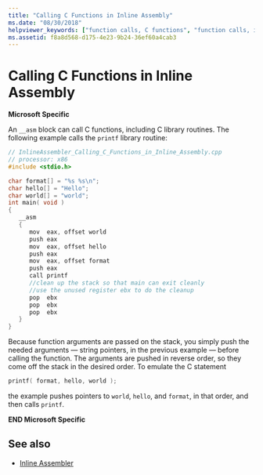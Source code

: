 ```yaml
---
title: "Calling C Functions in Inline Assembly"
ms.date: "08/30/2018"
helpviewer_keywords: ["function calls, C functions", "function calls, in inline assembly", "functions [C], calling in inline assembly", "Visual C, functions", "inline assembly, calling functions", "__asm keyword [C++], calling functions"]
ms.assetid: f8a8d568-d175-4e23-9b24-36ef60a4cab3
---
```

# Calling C Functions in Inline Assembly

**Microsoft Specific**

An `__asm` block can call C functions, including C library routines. The following example calls the `printf` library routine:

```cpp
// InlineAssembler_Calling_C_Functions_in_Inline_Assembly.cpp
// processor: x86
#include <stdio.h>

char format[] = "%s %s\n";
char hello[] = "Hello";
char world[] = "world";
int main( void )
{
   __asm
   {
      mov  eax, offset world
      push eax
      mov  eax, offset hello
      push eax
      mov  eax, offset format
      push eax
      call printf
      //clean up the stack so that main can exit cleanly
      //use the unused register ebx to do the cleanup
      pop  ebx
      pop  ebx
      pop  ebx
   }
}
```

Because function arguments are passed on the stack, you simply push the needed arguments — string pointers, in the previous example — before calling the function. The arguments are pushed in reverse order, so they come off the stack in the desired order. To emulate the C statement

```cpp
printf( format, hello, world );
```

the example pushes pointers to `world`, `hello`, and `format`, in that order, and then calls `printf`.

**END Microsoft Specific**

## See also

- [Inline Assembler](../../assembler/inline/inline-assembler.md)
